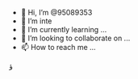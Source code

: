 - 👋 Hi, I’m @95089353
- 👀 I’m inte
- 🌱 I’m currently learning ...
- 💞️ I’m looking to collaborate on ...
- 📫 How to reach me ...

<!---
95089353/95089353 is a ✨ special ✨ repository because its `README.md` (this file) appears on your GitHub profile.
You can click the Preview link to take a look at your changes.
--->
ؤ
